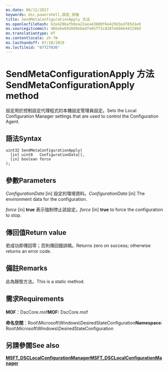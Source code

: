 ```yaml
---
ms.date: 06/12/2017
keywords: dsc,powershell,設定,安裝
title: SendMetaConfigurationApply 方法
ms.openlocfilehash: b2e420bafb8ea22aea43800f6e429d3ed785d1e8
ms.sourcegitcommit: 46bebe692689ebedfe65ff2c828fe666b443198d
ms.translationtype: HT
ms.contentlocale: zh-TW
ms.lasthandoff: 07/10/2019
ms.locfileid: "67727036"
---
```

# <a name="sendmetaconfigurationapply-method"></a><span data-ttu-id="01eba-103">SendMetaConfigurationApply 方法</span><span class="sxs-lookup"><span data-stu-id="01eba-103">SendMetaConfigurationApply method</span></span>

<span data-ttu-id="01eba-104">設定用於控制設定代理程式的本機設定管理員設定。</span><span class="sxs-lookup"><span data-stu-id="01eba-104">Sets the Local Configuration Manager settings that are used to control the Configuration Agent.</span></span>

## <a name="syntax"></a><span data-ttu-id="01eba-105">語法</span><span class="sxs-lookup"><span data-stu-id="01eba-105">Syntax</span></span>

```mof
uint32 SendMetaConfigurationApply(
  [in] uint8   ConfigurationData[],
  [in] boolean force
);
```

## <a name="parameters"></a><span data-ttu-id="01eba-106">參數</span><span class="sxs-lookup"><span data-stu-id="01eba-106">Parameters</span></span>

<span data-ttu-id="01eba-107">*ConfigurationData* \[in\] 設定的環境資料。</span><span class="sxs-lookup"><span data-stu-id="01eba-107">*ConfigurationData* \[in\] The environment data for the configuration.</span></span>

<span data-ttu-id="01eba-108">*force* \[in\] **true** 表示強制停止該設定。</span><span class="sxs-lookup"><span data-stu-id="01eba-108">*force* \[in\] **true** to force the configuration to stop.</span></span>

## <a name="return-value"></a><span data-ttu-id="01eba-109">傳回值</span><span class="sxs-lookup"><span data-stu-id="01eba-109">Return value</span></span>

<span data-ttu-id="01eba-110">若成功即傳回零；否則傳回錯誤碼。</span><span class="sxs-lookup"><span data-stu-id="01eba-110">Returns zero on success; otherwise returns an error code.</span></span>

## <a name="remarks"></a><span data-ttu-id="01eba-111">備註</span><span class="sxs-lookup"><span data-stu-id="01eba-111">Remarks</span></span>

<span data-ttu-id="01eba-112">此為靜態方法。</span><span class="sxs-lookup"><span data-stu-id="01eba-112">This is a static method.</span></span>

## <a name="requirements"></a><span data-ttu-id="01eba-113">需求</span><span class="sxs-lookup"><span data-stu-id="01eba-113">Requirements</span></span>

<span data-ttu-id="01eba-114">**MOF**：DscCore.mof</span><span class="sxs-lookup"><span data-stu-id="01eba-114">**MOF:** DscCore.mof</span></span>

<span data-ttu-id="01eba-115">**命名空間**：Root\Microsoft\Windows\DesiredStateConfiguration</span><span class="sxs-lookup"><span data-stu-id="01eba-115">**Namespace**: Root\Microsoft\Windows\DesiredStateConfiguration</span></span>

## <a name="see-also"></a><span data-ttu-id="01eba-116">另請參閱</span><span class="sxs-lookup"><span data-stu-id="01eba-116">See also</span></span>

[<span data-ttu-id="01eba-117">**MSFT_DSCLocalConfigurationManager**</span><span class="sxs-lookup"><span data-stu-id="01eba-117">**MSFT_DSCLocalConfigurationManager**</span></span>](msft-dsclocalconfigurationmanager.md)
